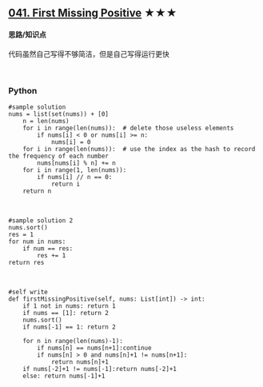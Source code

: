 ## [041. First Missing Positive][1] ★★★
[1]: https://leetcode.com/problems/first-missing-positive/

    
#### 思路/知识点
代码虽然自己写得不够简洁，但是自己写得运行更快

  <br />  

### Python
    #sample solution
    nums = list(set(nums)) + [0]
        n = len(nums)
        for i in range(len(nums)):  # delete those useless elements
            if nums[i] < 0 or nums[i] >= n:
                nums[i] = 0
        for i in range(len(nums)):  # use the index as the hash to record the frequency of each number
            nums[nums[i] % n] += n
        for i in range(1, len(nums)):
            if nums[i] // n == 0:
                return i
        return n
        

  <br /> 

    #sample solution 2
    nums.sort()
    res = 1
    for num in nums:
        if num == res:
            res += 1
    return res

  <br /> 

    #self write
    def firstMissingPositive(self, nums: List[int]) -> int:
        if 1 not in nums: return 1
        if nums == [1]: return 2
        nums.sort()
        if nums[-1] == 1: return 2
        
        for n in range(len(nums)-1):
            if nums[n] == nums[n+1]:continue
            if nums[n] > 0 and nums[n]+1 != nums[n+1]:
                return nums[n]+1
        if nums[-2]+1 != nums[-1]:return nums[-2]+1
        else: return nums[-1]+1
                
